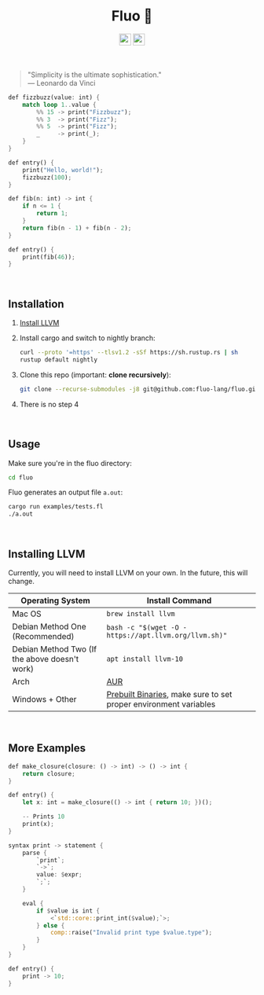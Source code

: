 <div align=center>
    <!--<img src="images/logo.png" width=200 align=center></img>-->
    <h1>Fluo 🌊</h1>
    <a href="https://github.com/fluo-lang/fluo/actions"><img src="https://img.shields.io/github/workflow/status/fluo-lang/fluo/build-test-bench?style=for-the-badge" height=24px></img></a>
    <a href="https://trello.com/b/5gxtFXun/fluo"><img src="https://img.shields.io/badge/trello-here-000000FF?style=for-the-badge" height=24px></img></a>
</div>
<br>
<br>

> "Simplicity is the ultimate sophistication."
> <br>
> — Leonardo da Vinci

```rust
def fizzbuzz(value: int) {
    match loop 1..value {
        %% 15 -> print("Fizzbuzz");
        %% 3  -> print("Fizz");
        %% 5  -> print("Fizz");
        _     -> print(_);
    }
}

def entry() {
    print("Hello, world!");
    fizzbuzz(100);
}
```

```rust
def fib(n: int) -> int {
    if n <= 1 { 
        return 1;
    }
    return fib(n - 1) + fib(n - 2);
}

def entry() {
    print(fib(46));
}
```
<br>

## Installation

1. [Install LLVM](https://github.com/fluo-lang/fluo#installing-llvm)

2. Install cargo and switch to nightly branch:
   ```bash
   curl --proto '=https' --tlsv1.2 -sSf https://sh.rustup.rs | sh
   rustup default nightly
   ```

3. Clone this repo (important: **clone recursively**):
   ```bash
   git clone --recurse-submodules -j8 git@github.com:fluo-lang/fluo.git
   ```

4. There is no step 4

<br>

## Usage
Make sure you're in the fluo directory:
```bash
cd fluo
```

Fluo generates an output file `a.out`:
```bash
cargo run examples/tests.fl
./a.out
```

<br>

## Installing LLVM
Currently, you will need to install LLVM on your own. In the future, this will change.

| Operating System                              | Install Command                                                                                                    |
| --------------------------------------------- | ------------------------------------------------------------------------------------------------------------------ |
| Mac OS                                        | `brew install llvm`                                                                                                |
| Debian Method One (Recommended)               | `bash -c "$(wget -O - https://apt.llvm.org/llvm.sh)"`                                                              |
| Debian Method Two (If the above doesn't work) | `apt install llvm-10`                                                                                              |
| Arch                                          | [AUR](https://www.archlinux.org/packages/extra/x86_64/llvm/)                                                       |
| Windows + Other                               | [Prebuilt Binaries](https://releases.llvm.org/download.html#10.0.0), make sure to set proper environment variables |

<br>

## More Examples
```rust
def make_closure(closure: () -> int) -> () -> int {
    return closure;
}

def entry() {
    let x: int = make_closure(() -> int { return 10; })();

    -- Prints 10
    print(x); 
}
```

```rust
syntax print -> statement {
    parse {
        `print`;
        `->`;
        value: $expr;
        `;`;
    }

    eval {
        if $value is int {
            <`std::core::print_int($value);`>;
        } else {
            comp::raise("Invalid print type $value.type");
        }
    }
}

def entry() {
    print -> 10;
}
```

